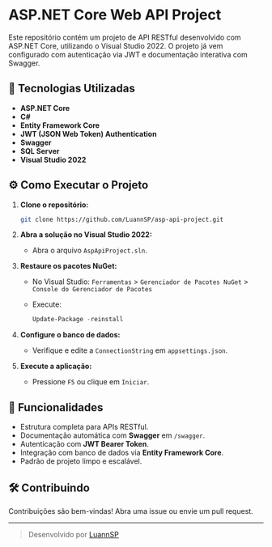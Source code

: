 # ASP.NET Core Web API Project

Este repositório contém um projeto de API RESTful desenvolvido com ASP.NET Core, utilizando o Visual Studio 2022. O projeto já vem configurado com autenticação via JWT e documentação interativa com Swagger.

## 🚀 Tecnologias Utilizadas

- **ASP.NET Core**
- **C#**
- **Entity Framework Core**
- **JWT (JSON Web Token) Authentication**
- **Swagger**
- **SQL Server**
- **Visual Studio 2022**

## ⚙️ Como Executar o Projeto

1. **Clone o repositório:**

   ```bash
   git clone https://github.com/LuannSP/asp-api-project.git
   ```

2. **Abra a solução no Visual Studio 2022:**

   - Abra o arquivo `AspApiProject.sln`.

3. **Restaure os pacotes NuGet:**

   - No Visual Studio: `Ferramentas` > `Gerenciador de Pacotes NuGet` > `Console do Gerenciador de Pacotes`
   - Execute:

     ```powershell
     Update-Package -reinstall
     ```

4. **Configure o banco de dados:**

   - Verifique e edite a `ConnectionString` em `appsettings.json`.

5. **Execute a aplicação:**

   - Pressione `F5` ou clique em `Iniciar`.

## 📌 Funcionalidades

- Estrutura completa para APIs RESTful.
- Documentação automática com **Swagger** em `/swagger`.
- Autenticação com **JWT Bearer Token**.
- Integração com banco de dados via **Entity Framework Core**.
- Padrão de projeto limpo e escalável.

## 🛠️ Contribuindo

Contribuições são bem-vindas! Abra uma issue ou envie um pull request.

---

> Desenvolvido por [LuannSP](https://github.com/LuannSP)
